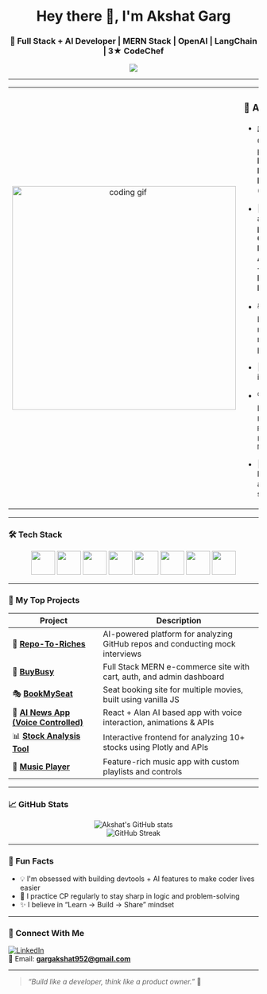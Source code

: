 <h1 align="center">Hey there 👋, I'm Akshat Garg</h1>
<h3 align="center">🚀 Full Stack + AI Developer | MERN Stack | OpenAI | LangChain | 3★ CodeChef</h3>

<p align="center">
  <img src="https://readme-typing-svg.demolab.com/?lines=Full+Stack+Dev+%7C+MERN+Stack;AI+Engineer+%7C+OpenAI%2C+LangChain;Always+Learning+New+Things...&center=true&width=500&height=45&color=58A6FF&pause=1000&size=22" />
</p>

---

<table>
  <tr>
    <td align="center" width="50%">
      <img src="https://raw.githubusercontent.com/abhisheknaiidu/abhisheknaiidu/master/code.gif" alt="coding gif" width="450"/>
    </td>
    <td width="50%">

### 🧠 About Me

- 🎓 Currently pursuing **B.Tech in ECE from IIT Bhopal** (3rd year)  
- 🎯 Building an **AI-powered GitHub Repo Analyzer + AI Interview Platform**  
- 📚 Developed many real-world projects
- 🧠 Strong in **DSA**  
- 🔍 Exploring `LangChain`, `RAG`, `FastAPI`, `Next.js`  
- 🌱 Always learning and shipping 🚀  

    </td>
  </tr>
</table>

---

### 🛠️ Tech Stack

<p align="center">
  <img src="https://cdn.jsdelivr.net/gh/devicons/devicon/icons/javascript/javascript-original.svg" width="48" />
  <img src="https://cdn.jsdelivr.net/gh/devicons/devicon/icons/react/react-original.svg" width="48" />
  <img src="https://cdn.jsdelivr.net/gh/devicons/devicon/icons/nextjs/nextjs-original.svg" width="48" />
  <img src="https://cdn.jsdelivr.net/gh/devicons/devicon/icons/nodejs/nodejs-original.svg" width="48" />
  <img src="https://cdn.jsdelivr.net/gh/devicons/devicon/icons/express/express-original.svg" width="48" />
  <img src="https://cdn.jsdelivr.net/gh/devicons/devicon/icons/mongodb/mongodb-original.svg" width="48" />
  <img src="https://cdn.jsdelivr.net/gh/devicons/devicon/icons/tailwindcss/tailwindcss-plain.svg" width="48" />
  <img src="https://cdn.jsdelivr.net/gh/devicons/devicon/icons/python/python-original.svg" width="48" />
</p>

---

### 🚀 My Top Projects

| Project | Description |
|--------|-------------|
| 🔗 [**Repo-To-Riches**](https://github.com/akshatgarg/Repo-To-Riches) | AI-powered platform for analyzing GitHub repos and conducting mock interviews |
| 🛒 [**BuyBusy**](https://github.com/akshatgarg/BuyBusy) | Full Stack MERN e-commerce site with cart, auth, and admin dashboard |
| 🎭 [**BookMySeat**](https://github.com/akshatgarg/BookMySeat) | Seat booking site for multiple movies, built using vanilla JS |
| 📰 [**AI News App (Voice Controlled)**](https://github.com/akshatgarg/Voice-News) | React + Alan AI based app with voice interaction, animations & APIs |
| 📊 [**Stock Analysis Tool**](https://github.com/akshatgarg/stock-analyzer) | Interactive frontend for analyzing 10+ stocks using Plotly and APIs |
| 🎵 [**Music Player**](https://github.com/akshatgarg/music-player) | Feature-rich music app with custom playlists and controls |

---

### 📈 GitHub Stats

<p align="center">
  <img src="https://github-readme-stats.vercel.app/api?username=akshatgarg&show_icons=true&theme=tokyonight" alt="Akshat's GitHub stats" />
  <br/>
  <img src="https://github-readme-streak-stats.herokuapp.com?user=akshatgarg&theme=tokyonight" alt="GitHub Streak" />
</p>

---

### 🧩 Fun Facts

- 💡 I'm obsessed with building devtools + AI features to make coder lives easier  
- 🧠 I practice CP regularly to stay sharp in logic and problem-solving  
- ✨ I believe in “Learn → Build → Share” mindset  

---

### 🔗 Connect With Me

[![LinkedIn](https://img.shields.io/badge/LinkedIn-Akshat%20Garg-blue?style=flat-square&logo=linkedin&logoColor=white)](https://www.linkedin.com/in/akshat-garg-79b06428a/)  
📧 Email: **gargakshat952@gmail.com**

---

> *“Build like a developer, think like a product owner.”* 🚀
